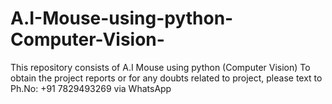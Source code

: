 # A.I-Mouse-using-python-Computer-Vision-
This repository consists of A.I Mouse using python (Computer Vision)  To obtain the project reports or for any doubts related to project, please text to Ph.No: +91 7829493269 via WhatsApp
